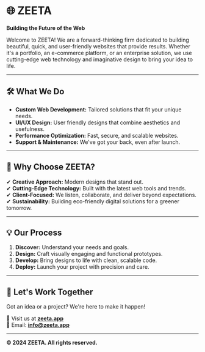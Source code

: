 # 🌐 ZEETA

**Building the Future of the Web**

Welcome to ZEETA! We are a forward-thinking firm dedicated to building beautiful, quick, and user-friendly websites that provide results. Whether it's a portfolio, an e-commerce platform, or an enterprise solution, we use cutting-edge web technology and imaginative design to bring your idea to life.

---

## 🛠 What We Do

- **Custom Web Development:** Tailored solutions that fit your unique needs.
- **UI/UX Design:** User friendly designs that combine aesthetics and usefulness.
- **Performance Optimization:** Fast, secure, and scalable websites.
- **Support & Maintenance:** We've got your back, even after launch.

---

## 🚀 Why Choose ZEETA?

✔ **Creative Approach:** Modern designs that stand out.  
✔ **Cutting-Edge Technology:** Built with the latest web tools and trends.  
✔ **Client-Focused:** We listen, collaborate, and deliver beyond expectations.  
✔ **Sustainability:** Building eco-friendly digital solutions for a greener tomorrow.

---

## 💡 Our Process

1. **Discover:** Understand your needs and goals.
2. **Design:** Craft visually engaging and functional prototypes.
3. **Develop:** Bring designs to life with clean, scalable code.
4. **Deploy:** Launch your project with precision and care.

---

## 📩 Let's Work Together

Got an idea or a project? We're here to make it happen!

🔗 Visit us at [**zeeta.app**](https://zeeta.app)  
📧 Email: **info@zeeta.app**

---

**© 2024 ZEETA. All rights reserved.**
